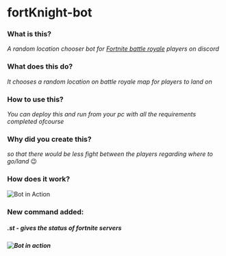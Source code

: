# fortKnight-bot

### What is this?
*A random location chooser bot for [Fortnite battle royale](https://www.epicgames.com/fortnite/en-US/buy-now/battle-royale) players on discord* 
### What does this do?
*It chooses a random location on battle royale map for players to land on*

### How to use this?
*You can deploy this and run from your pc with all the requirements completed ofcourse*

### Why did you create this?
*so that there would be less fight between the players regarding where to go/land* 😉

### How does it work?
![Bot in Action](https://i.imgur.com/HJEEjqB.png)

### New command added:
##### .st - *gives the status of fortnite servers*
##### ![Bot in action](https://i.imgur.com/o3Msw3X.png)
